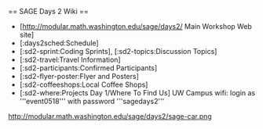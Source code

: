 == SAGE Days 2 Wiki ==
 * [http://modular.math.washington.edu/sage/days2/ Main Workshop Web site]
 * [:days2sched:Schedule]
 * [:sd2-sprint:Coding Sprints], [:sd2-topics:Discussion Topics]
 * [:sd2-travel:Travel Information]
 * [:sd2-participants:Confirmed Participants]
 * [:sd2-flyer-poster:Flyer and Posters]
 * [:sd2-coffeeshops:Local Coffee Shops]
 * [:sd2-where:Projects Day 1/Where To Find Us]
UW Campus wifi: login as '''event0518''' with password '''sagedays2'''

http://modular.math.washington.edu/sage/days2/sage-car.png
